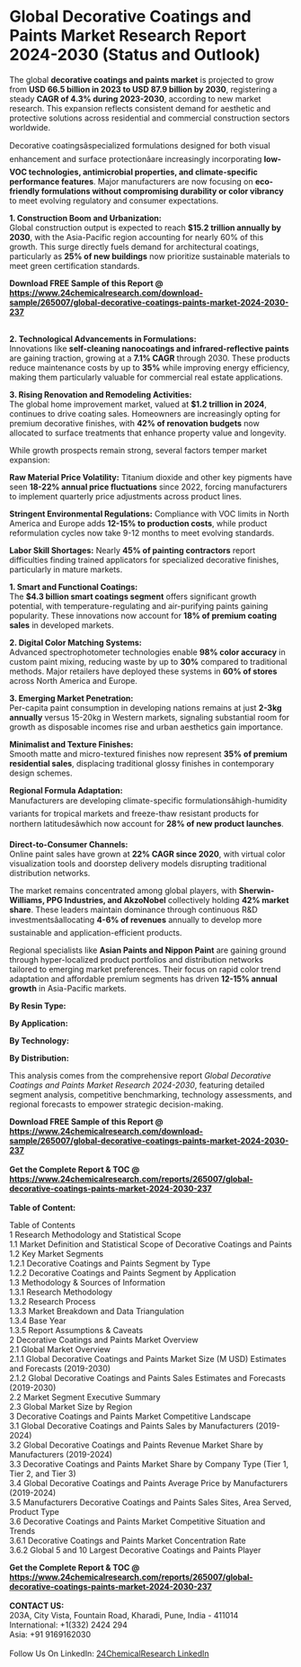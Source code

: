 <h1>Global Decorative Coatings and Paints Market Research Report 2024-2030 (Status and Outlook)</h1><p>The global <strong>decorative coatings and paints market</strong> is projected to grow from <strong>USD 66.5 billion in 2023 to USD 87.9 billion by 2030</strong>, registering a steady <strong>CAGR of 4.3% during 2023-2030</strong>, according to new market research. This expansion reflects consistent demand for aesthetic and protective solutions across residential and commercial construction sectors worldwide.</p><p>Decorative coatingsâspecialized formulations designed for both visual enhancement and surface protectionâare increasingly incorporating <strong>low-VOC technologies, antimicrobial properties, and climate-specific performance features</strong>. Major manufacturers are now focusing on <strong>eco-friendly formulations without compromising durability or color vibrancy</strong> to meet evolving regulatory and consumer expectations.</p><p><strong>1. Construction Boom and Urbanization:</strong><br>
Global construction output is expected to reach <strong>$15.2 trillion annually by 2030</strong>, with the Asia-Pacific region accounting for nearly 60% of this growth. This surge directly fuels demand for architectural coatings, particularly as <strong>25% of new buildings</strong> now prioritize sustainable materials to meet green certification standards.</p><div><b>Download FREE Sample of this Report @ 
            <a href="https://www.24chemicalresearch.com/download-sample/265007/global-decorative-coatings-paints-market-2024-2030-237">
            https://www.24chemicalresearch.com/download-sample/265007/global-decorative-coatings-paints-market-2024-2030-237</a></b></div><br><p><strong>2. Technological Advancements in Formulations:</strong><br>
Innovations like <strong>self-cleaning nanocoatings and infrared-reflective paints</strong> are gaining traction, growing at a <strong>7.1% CAGR</strong> through 2030. These products reduce maintenance costs by up to <strong>35%</strong> while improving energy efficiency, making them particularly valuable for commercial real estate applications.</p><p><strong>3. Rising Renovation and Remodeling Activities:</strong><br>
The global home improvement market, valued at <strong>$1.2 trillion in 2024</strong>, continues to drive coating sales. Homeowners are increasingly opting for premium decorative finishes, with <strong>42% of renovation budgets</strong> now allocated to surface treatments that enhance property value and longevity.</p><p>While growth prospects remain strong, several factors temper market expansion:</p><p><strong>Raw Material Price Volatility:</strong> Titanium dioxide and other key pigments have seen <strong>18-22% annual price fluctuations</strong> since 2022, forcing manufacturers to implement quarterly price adjustments across product lines.</p><p><strong>Stringent Environmental Regulations:</strong> Compliance with VOC limits in North America and Europe adds <strong>12-15% to production costs</strong>, while product reformulation cycles now take 9-12 months to meet evolving standards.</p><p><strong>Labor Skill Shortages:</strong> Nearly <strong>45% of painting contractors</strong> report difficulties finding trained applicators for specialized decorative finishes, particularly in mature markets.</p><p><strong>1. Smart and Functional Coatings:</strong><br>
The <strong>$4.3 billion smart coatings segment</strong> offers significant growth potential, with temperature-regulating and air-purifying paints gaining popularity. These innovations now account for <strong>18% of premium coating sales</strong> in developed markets.</p><p><strong>2. Digital Color Matching Systems:</strong><br>
Advanced spectrophotometer technologies enable <strong>98% color accuracy</strong> in custom paint mixing, reducing waste by up to <strong>30%</strong> compared to traditional methods. Major retailers have deployed these systems in <strong>60% of stores</strong> across North America and Europe.</p><p><strong>3. Emerging Market Penetration:</strong><br>
Per-capita paint consumption in developing nations remains at just <strong>2-3kg annually</strong> versus 15-20kg in Western markets, signaling substantial room for growth as disposable incomes rise and urban aesthetics gain importance.</p><p><strong>Minimalist and Texture Finishes:</strong><br>
    Smooth matte and micro-textured finishes now represent <strong>35% of premium residential sales</strong>, displacing traditional glossy finishes in contemporary design schemes.</p><p><strong>Regional Formula Adaptation:</strong><br>
    Manufacturers are developing climate-specific formulationsâhigh-humidity variants for tropical markets and freeze-thaw resistant products for northern latitudesâwhich now account for <strong>28% of new product launches</strong>.</p><p><strong>Direct-to-Consumer Channels:</strong><br>
    Online paint sales have grown at <strong>22% CAGR since 2020</strong>, with virtual color visualization tools and doorstep delivery models disrupting traditional distribution networks.</p><p>The market remains concentrated among global players, with <strong>Sherwin-Williams, PPG Industries, and AkzoNobel</strong> collectively holding <strong>42% market share</strong>. These leaders maintain dominance through continuous R&amp;D investmentsâallocating <strong>4-6% of revenues</strong> annually to develop more sustainable and application-efficient products.</p><p>Regional specialists like <strong>Asian Paints and Nippon Paint</strong> are gaining ground through hyper-localized product portfolios and distribution networks tailored to emerging market preferences. Their focus on rapid color trend adaptation and affordable premium segments has driven <strong>12-15% annual growth</strong> in Asia-Pacific markets.</p><p><strong>By Resin Type:</strong></p><p><strong>By Application:</strong></p><p><strong>By Technology:</strong></p><p><strong>By Distribution:</strong></p><p>This analysis comes from the comprehensive report <em>Global Decorative Coatings and Paints Market Research 2024-2030</em>, featuring detailed segment analysis, competitive benchmarking, technology assessments, and regional forecasts to empower strategic decision-making.</p><div><b>Download FREE Sample of this Report @ 
            <a href="https://www.24chemicalresearch.com/download-sample/265007/global-decorative-coatings-paints-market-2024-2030-237">
            https://www.24chemicalresearch.com/download-sample/265007/global-decorative-coatings-paints-market-2024-2030-237</a></b></div><br><div><b>Get the Complete Report & TOC @ 
            <a href="https://www.24chemicalresearch.com/reports/265007/global-decorative-coatings-paints-market-2024-2030-237">
            https://www.24chemicalresearch.com/reports/265007/global-decorative-coatings-paints-market-2024-2030-237</a></b></div><br>
            <b>Table of Content:</b><p>Table of Contents<br />
1 Research Methodology and Statistical Scope<br />
1.1 Market Definition and Statistical Scope of Decorative Coatings and Paints<br />
1.2 Key Market Segments<br />
1.2.1 Decorative Coatings and Paints Segment by Type<br />
1.2.2 Decorative Coatings and Paints Segment by Application<br />
1.3 Methodology & Sources of Information<br />
1.3.1 Research Methodology<br />
1.3.2 Research Process<br />
1.3.3 Market Breakdown and Data Triangulation<br />
1.3.4 Base Year<br />
1.3.5 Report Assumptions & Caveats<br />
2 Decorative Coatings and Paints Market Overview<br />
2.1 Global Market Overview<br />
2.1.1 Global Decorative Coatings and Paints Market Size (M USD) Estimates and Forecasts (2019-2030)<br />
2.1.2 Global Decorative Coatings and Paints Sales Estimates and Forecasts (2019-2030)<br />
2.2 Market Segment Executive Summary<br />
2.3 Global Market Size by Region<br />
3 Decorative Coatings and Paints Market Competitive Landscape<br />
3.1 Global Decorative Coatings and Paints Sales by Manufacturers (2019-2024)<br />
3.2 Global Decorative Coatings and Paints Revenue Market Share by Manufacturers (2019-2024)<br />
3.3 Decorative Coatings and Paints Market Share by Company Type (Tier 1, Tier 2, and Tier 3)<br />
3.4 Global Decorative Coatings and Paints Average Price by Manufacturers (2019-2024)<br />
3.5 Manufacturers Decorative Coatings and Paints Sales Sites, Area Served, Product Type<br />
3.6 Decorative Coatings and Paints Market Competitive Situation and Trends<br />
3.6.1 Decorative Coatings and Paints Market Concentration Rate<br />
3.6.2 Global 5 and 10 Largest Decorative Coatings and Paints Player</p><div><b>Get the Complete Report & TOC @ 
            <a href="https://www.24chemicalresearch.com/reports/265007/global-decorative-coatings-paints-market-2024-2030-237">
            https://www.24chemicalresearch.com/reports/265007/global-decorative-coatings-paints-market-2024-2030-237</a></b></div><br><b>CONTACT US:</b><br>
            203A, City Vista, Fountain Road, Kharadi, Pune, India - 411014<br>
            International: +1(332) 2424 294<br>
            Asia: +91 9169162030 <br><br>
            Follow Us On LinkedIn: <a href="https://www.linkedin.com/company/24chemicalresearch/">24ChemicalResearch LinkedIn</a>
